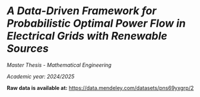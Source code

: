 # ***A Data-Driven Framework for Probabilistic Optimal Power Flow in Electrical Grids with Renewable Sources***

*Master Thesis - Mathematical Engineering*

*Academic year: 2024/2025*


**Raw data is available at:**
https://data.mendeley.com/datasets/pns69yxgrp/2
